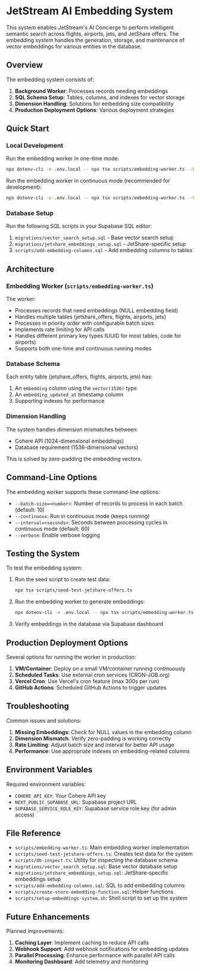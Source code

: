 # JetStream AI Embedding System

This system enables JetStream's AI Concierge to perform intelligent semantic search across flights, airports, jets, and JetShare offers. The embedding system handles the generation, storage, and maintenance of vector embeddings for various entities in the database.

## Overview

The embedding system consists of:

1. **Background Worker**: Processes records needing embeddings
2. **SQL Schema Setup**: Tables, columns, and indexes for vector storage
3. **Dimension Handling**: Solutions for embedding size compatibility
4. **Production Deployment Options**: Various deployment strategies

## Quick Start

### Local Development

Run the embedding worker in one-time mode:

```bash
npx dotenv-cli -e .env.local -- npx tsx scripts/embedding-worker.ts --batch-size=30
```

Run the embedding worker in continuous mode (recommended for development):

```bash
npx dotenv-cli -e .env.local -- npx tsx scripts/embedding-worker.ts --batch-size=30 --continuous --interval=20
```

### Database Setup

Run the following SQL scripts in your Supabase SQL editor:

1. `migrations/vector_search_setup.sql` - Base vector search setup
2. `migrations/jetshare_embeddings_setup.sql` - JetShare-specific setup
3. `scripts/add-embedding-columns.sql` - Add embedding columns to tables

## Architecture

### Embedding Worker (`scripts/embedding-worker.ts`)

The worker:
- Processes records that need embeddings (NULL embedding field)
- Handles multiple tables (jetshare_offers, flights, airports, jets)
- Processes in priority order with configurable batch sizes
- Implements rate limiting for API calls
- Handles different primary key types (UUID for most tables, code for airports)
- Supports both one-time and continuous running modes

### Database Schema

Each entity table (jetshare_offers, flights, airports, jets) has:

1. An `embedding` column using the `vector(1536)` type
2. An `embedding_updated_at` timestamp column
3. Supporting indexes for performance

### Dimension Handling

The system handles dimension mismatches between:
- Cohere API (1024-dimensional embeddings)
- Database requirement (1536-dimensional vectors)

This is solved by zero-padding the embedding vectors.

## Command-Line Options

The embedding worker supports these command-line options:

- `--batch-size=<number>`: Number of records to process in each batch (default: 10)
- `--continuous`: Run in continuous mode (keeps running)
- `--interval=<seconds>`: Seconds between processing cycles in continuous mode (default: 60)
- `--verbose`: Enable verbose logging

## Testing the System

To test the embedding system:

1. Run the seed script to create test data:
   ```bash
   npx tsx scripts/seed-test-jetshare-offers.ts
   ```

2. Run the embedding worker to generate embeddings:
   ```bash
   npx dotenv-cli -e .env.local -- npx tsx scripts/embedding-worker.ts --batch-size=30
   ```

3. Verify embeddings in the database via Supabase dashboard

## Production Deployment Options

Several options for running the worker in production:

1. **VM/Container**: Deploy on a small VM/container running continuously
2. **Scheduled Tasks**: Use external cron services (CRON-JOB.org)
3. **Vercel Cron**: Use Vercel's cron feature (max 300s per run)
4. **GitHub Actions**: Scheduled GitHub Actions to trigger updates

## Troubleshooting

Common issues and solutions:

1. **Missing Embeddings**: Check for NULL values in the embedding column
2. **Dimension Mismatch**: Verify zero-padding is working correctly
3. **Rate Limiting**: Adjust batch size and interval for better API usage
4. **Performance**: Use appropriate indexes on embedding-related columns

## Environment Variables

Required environment variables:

- `COHERE_API_KEY`: Your Cohere API key
- `NEXT_PUBLIC_SUPABASE_URL`: Supabase project URL
- `SUPABASE_SERVICE_ROLE_KEY`: Supabase service role key (for admin access)

## File Reference

- `scripts/embedding-worker.ts`: Main embedding worker implementation
- `scripts/seed-test-jetshare-offers.ts`: Creates test data for the system
- `scripts/db-inspect.ts`: Utility for inspecting the database schema
- `migrations/vector_search_setup.sql`: Base vector database setup
- `migrations/jetshare_embeddings_setup.sql`: JetShare-specific embeddings setup
- `scripts/add-embedding-columns.sql`: SQL to add embedding columns
- `scripts/create-store-embedding-function.sql`: Helper functions
- `scripts/setup-embeddings-system.sh`: Shell script to set up the system

## Future Enhancements

Planned improvements:

1. **Caching Layer**: Implement caching to reduce API calls
2. **Webhook Support**: Add webhook notifications for embedding updates
3. **Parallel Processing**: Enhance performance with parallel API calls
4. **Monitoring Dashboard**: Add telemetry and monitoring 